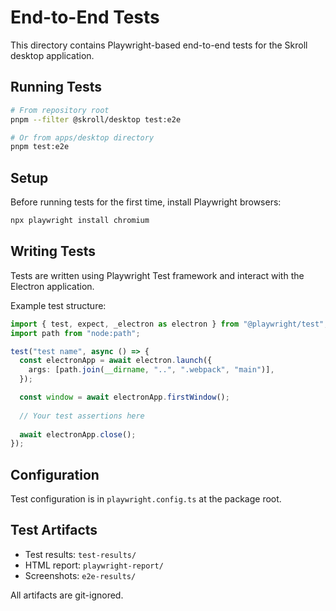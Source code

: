 # End-to-End Tests

This directory contains Playwright-based end-to-end tests for the Skroll desktop application.

## Running Tests

```bash
# From repository root
pnpm --filter @skroll/desktop test:e2e

# Or from apps/desktop directory
pnpm test:e2e
```

## Setup

Before running tests for the first time, install Playwright browsers:

```bash
npx playwright install chromium
```

## Writing Tests

Tests are written using Playwright Test framework and interact with the Electron application.

Example test structure:

```typescript
import { test, expect, _electron as electron } from "@playwright/test";
import path from "node:path";

test("test name", async () => {
  const electronApp = await electron.launch({
    args: [path.join(__dirname, "..", ".webpack", "main")],
  });

  const window = await electronApp.firstWindow();
  
  // Your test assertions here
  
  await electronApp.close();
});
```

## Configuration

Test configuration is in `playwright.config.ts` at the package root.

## Test Artifacts

- Test results: `test-results/`
- HTML report: `playwright-report/`
- Screenshots: `e2e-results/`

All artifacts are git-ignored.
